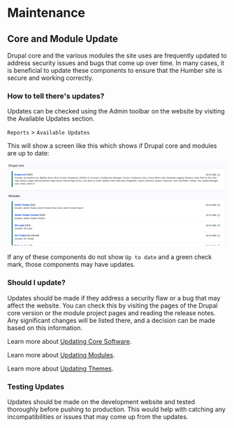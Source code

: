 # Maintenance



## Core and Module Update

Drupal core and the various modules the site uses are frequently updated to address security issues and bugs that come up over time. In many cases, it is beneficial to update these components to ensure that the Humber site is secure and working correctly.

### How to tell there's updates?

Updates can be checked using the Admin toolbar on the website by visiting the Available Updates section. 

`Reports` > `Available Updates`

This will show a screen like this which shows if Drupal core and modules are up to date:

![Available Updates](assets/drupal-sites/updates.png)

If any of these components do not show `Up to date` and a green check mark, those components may have updates.

### Should I update?

Updates should be made if they address a security flaw or a bug that may affect the website. You can check this by visiting the pages of the Drupal core version or the module project pages and reading the release notes. Any significant changes will be listed there, and a decision can be made based on this information.

Learn more about [Updating Core Software](https://www.drupal.org/docs/user_guide/en/install-composer.html).

Learn more about [Updating Modules](https://www.drupal.org/docs/user_guide/en/security-update-module.html).

Learn more about [Updating Themes](https://www.drupal.org/docs/user_guide/en/security-update-theme.html).

### Testing Updates

Updates should be made on the development website and tested thoroughly before pushing to production. This would help with catching any incompatibilities or issues that may come up from the updates.  